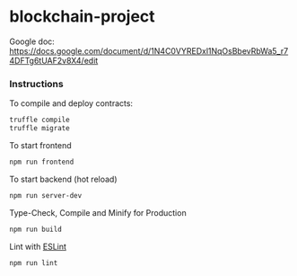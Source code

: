 # blockchain-project

Google doc:
https://docs.google.com/document/d/1N4C0VYREDxl1NqOsBbevRbWa5_r74DFTg6tUAF2v8X4/edit

### Instructions

To compile and deploy contracts:

```sh
truffle compile
truffle migrate
```

To start frontend

```sh
npm run frontend
```

To start backend (hot reload)
```sh
npm run server-dev
```

Type-Check, Compile and Minify for Production

```sh
npm run build
```

Lint with [ESLint](https://eslint.org/)

```sh
npm run lint
```
